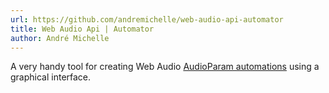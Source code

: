 ```yaml
---
url: https://github.com/andremichelle/web-audio-api-automator
title: Web Audio Api | Automator
author: André Michelle
---
```


A very handy tool for creating Web Audio [AudioParam automations](https://webaudio.github.io/web-audio-api/#AudioParam) using a graphical interface.
